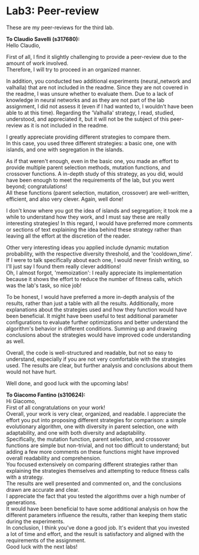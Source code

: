 # Lab3: Peer-review
These are my peer-reviews for the third lab.

**To Claudio Savelli (s317680):**  
Hello Claudio, 

First of all, I find it slightly challenging to provide a peer-review due to the amount of work involved.   
Therefore, I will try to proceed in an organized manner.  

In addition, you conducted two additional experiments (neural_network and valhalla) that are not included in the readme. Since they are not covered in the readme, I was unsure whether to evaluate them. Due to a lack of knowledge in neural networks and as they are not part of the lab assignment, I did not assess it (even if I had wanted to, I wouldn't have been able to at this time). Regarding the 'Valhalla' strategy, I read, studied, understood, and appreciated it, but it will not be the subject of this peer-review as it is not included in the readme.  

I greatly appreciate providing different strategies to compare them.  
In this case, you used three different strategies: a basic one, one with islands, and one with segregation in the islands.  

As if that weren't enough, even in the basic one, you made an effort to provide multiple parent selection methods, mutation functions, and crossover functions. A in-depth study of this strategy, as you did, would have been enough to meet the requirements of the lab, but you went beyond; congratulations!  
All these functions (parent selection, mutation, crossover) are well-written, efficient, and also very clever. Again, well done!  

I don't know where you got the idea of islands and segregation; it took me a while to understand how they work, and I must say these are really interesting strategies! In this regard, I would have preferred more comments or sections of text explaining the idea behind these strategy rather than leaving all the effort at the discretion of the reader.  

Other very interesting ideas you applied include dynamic mutation probability, with the respective diversity threshold, and the 'cooldown_time'. If I were to talk specifically about each one, I would never finish writing, so I'll just say I found them really clever additions!  
Oh, I almost forgot, 'memoization': I really appreciate its implementation because it shows the effort to reduce the number of fitness calls, which was the lab's task, so nice job!  

To be honest, I would have preferred a more in-depth analysis of the results, rather than just a table with all the results. Additionally, more explanations about the strategies used and how they function would have been beneficial. It might have been useful to test additional parameter configurations to evaluate further optimizations and better understand the algorithm's behavior in different conditions. Summing up and drawing conclusions about the strategies would have improved code understanding as well.  

Overall, the code is well-structured and readable, but not so easy to understand, especially if you are not very comfortable with the strategies used. The results are clear, but further analysis and conclusions about them would not have hurt.  

Well done, and good luck with the upcoming labs!

**To Giacomo Fantino (s310624):**  
Hi Giacomo,  
First of all congratulations on your work!  
Overall, your work is very clear, organized, and readable. I appreciate the effort you put into proposing different strategies for comparison: a simple evolutionary algorithm, one with diversity in parent selection, one with adaptability, and one with both diversity and adaptability.  
Specifically, the mutation function, parent selection, and crossover functions are simple but non-trivial, and not too difficult to understand; but adding a few more comments on these functions might have improved overall readability and comprehension.  
You focused extensively on comparing different strategies rather than explaining the strategies themselves and attempting to reduce fitness calls with a strategy.  
The results are well presented and commented on, and the conclusions drawn are accurate and clear.  
I appreciate the fact that you tested the algorithms over a high number of generations.  
It would have been beneficial to have some additional analysis on how the different parameters influence the results, rather than keeping them static during the experiments.  
In conclusion, I think you've done a good job. It's evident that you invested a lot of time and effort, and the result is satisfactory and aligned with the requirements of the assignment.  
Good luck with the next labs!